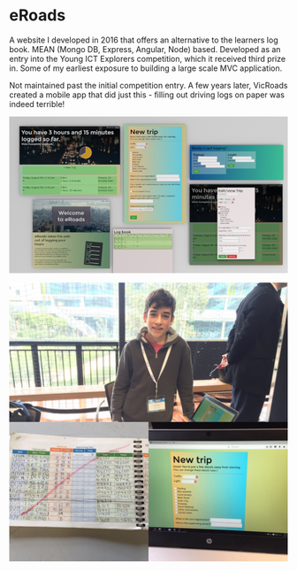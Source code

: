 # eRoads
A website I developed in 2016 that offers an alternative to the learners log book. MEAN (Mongo DB, Express, Angular, Node) based. Developed as an entry into the Young ICT Explorers competition, which it received third prize in. Some of my earliest exposure to building a large scale MVC application.

Not maintained past the initial competition entry. A few years later, VicRoads created a mobile app that did just this - filling out driving logs on paper was indeed terrible!

![Design screenshots](/Documentation/Design.png)

![Image from competition](YICTE.JPG)
